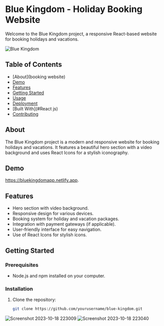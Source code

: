 # Blue Kingdom - Holiday Booking Website

Welcome to the Blue Kingdom project, a responsive React-based website for booking holidays and vacations.

![Blue Kingdom](/path/to/screenshot.png)

## Table of Contents

- [About](booking website)
- [Demo](bluekingdomapp.netlify.app)
- [Features](UI)
- [Getting Started](#npm)
- [Usage](#Booking)
- [Deployment](#netlify)
- [Built With](#React js)
- [Contributing](#Includes)

## About

The Blue Kingdom project is a modern and responsive website for booking holidays and vacations. It features a beautiful hero section with a video background and uses React Icons for a stylish iconography.

## Demo

https://bluekingdomapp.netlify.app.

## Features

- Hero section with video background.
- Responsive design for various devices.
- Booking system for holiday and vacation packages.
- Integration with payment gateways (if applicable).
- User-friendly interface for easy navigation.
- Use of React Icons for stylish icons.

## Getting Started

### Prerequisites

- Node.js and npm installed on your computer.

### Installation

1. Clone the repository:
   ```bash
   git clone https://github.com/yourusername/blue-kingdom.git
   ```
![Screenshot 2023-10-18 223009](https://github.com/Jonish-sm/include/assets/63834635/a13accbc-9283-4135-bfb7-e75531393379)
![Screenshot 2023-10-18 223040](https://github.com/Jonish-sm/include/assets/63834635/7c788ad0-998c-4171-8d85-ed0ffdbc23c7)
